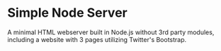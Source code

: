 # Simple Node Server

A minimal HTML webserver built in Node.js without 3rd party modules, including a website with 3 pages utilizing Twitter's Bootstrap.
